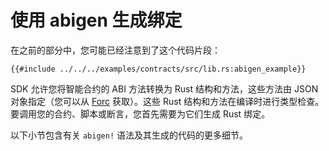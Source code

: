 # 使用 abigen 生成绑定

在之前的部分中，您可能已经注意到了这个代码片段：

```rust,ignore
{{#include ../../../examples/contracts/src/lib.rs:abigen_example}}
```

<!-- 本部分应解释 abigen 的目的 -->
<!-- abigen:example:start -->

SDK 允许您将智能合约的 ABI 方法转换为 Rust 结构和方法，这些方法由 JSON 对象指定（您可以从 [Forc](https://github.com/FuelLabs/sway/tree/master/forc) 获取）。这些 Rust 结构和方法在编译时进行类型检查。
要调用您的合约、脚本或断言，您首先需要为它们生成 Rust 绑定。

<!-- abigen:example:end -->

以下小节包含有关 `abigen!` 语法及其生成的代码的更多细节。
